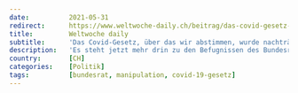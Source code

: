 ```yaml
---
date:          2021-05-31
redirect:      https://www.weltwoche-daily.ch/beitrag/das-covid-gesetz-ist-fuer-normale-leute-unbegreiflich-bundesrat-berset-nimmt-die-buerger-nicht-ernst/
title:         Weltwoche daily
subtitle:      'Das Covid-Gesetz, über das wir abstimmen, wurde nachträglich verändert. Bundesrat Berset nimmt die Bürger nicht ernst'
description:   'Es steht jetzt mehr drin zu den Befugnissen des Bundesrates beim Einschränken des wirtschaftlichen und gesellschaftlichen Lebens. Von Beat Gygi'
country:       [CH]
categories:    [Politik]
tags:          [bundesrat, manipulation, covid-19-gesetz]
---
```

